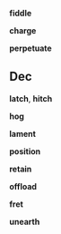
**fiddle**

**charge** 

**perpetuate**


## Dec 

**latch**, **hitch**

**hog**

**lament**

**position** 

**retain** 

**offload**

**fret**

**unearth**


